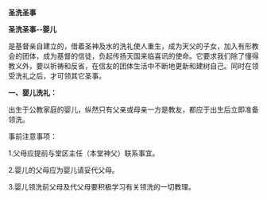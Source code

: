 **圣洗圣事**

**圣洗圣事--婴儿**

是基督亲自建立的，借着圣神及水的洗礼使人重生，成为天父的子女，加入有形教会的团体，成为基督的信徒，负起传扬天国来临喜讯的使命。它要求我们除了懂得教义外，要以祈祷和反省，在信友的团体生活中不断地更新和建树自己。同时在领受洗礼之后，才可领其它圣事。

**一、婴儿洗礼：**

出生于公教家庭的婴儿，纵然只有父亲或母亲一方是教友，都应于出生后立即准备领洗。

事前注意事项：

1.父母应提前与堂区主任（本堂神父）联系事宜。

2.婴儿的父母应为婴儿请妥代父母。

3.婴儿领洗前父母及代父母要积极学习有关领洗的一切教理。